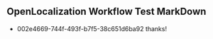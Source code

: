 ## OpenLocalization Workflow Test MarkDown
* 002e4669-744f-493f-b7f5-38c651d6ba92 thanks!

<!--HONumber=Aug16_HO1-->



